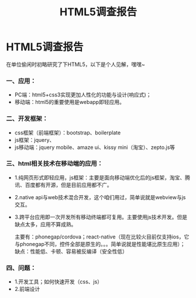 ﻿---
layout: post
category: "web"
title:  "HTML5调查报告"
tags: [Java Web]
---
# HTML5调查报告


在单位偷闲时初略研究了下HTML5，以下是个人见解，嘿嘿~

### 一、应用：

* PC端：html5+css3实现更加人性化的功能与设计(响应式)；
* 移动端：html5的重要使用是webapp即轻应用。

### 二、开发框架：

* css框架（前端框架）：bootstrap、boilerplate
* js框架：jquery、
* js移动端：jquery mobile、amaze ui、kissy mini（淘宝）、zepto.js等

### 三、html相关技术在移动端的应用：

* 1.纯网页形式即轻应用，js框架：主要是面向移动端优化后的js框架，淘宝、腾讯、百度都有开源，但是目前应用都不广。

* 2.native api与web技术混合开发，这个咱们用过，简单说就是webview与js交互。
* 3.跨平台应用即一次开发所有移动终端都可复用。主要使用js技术开发。但是缺点太多，应用不算成熟。 
   
   主要有：phonegap/cordova；react-native（现在比较火目前仅支持ios，它与phonegap不同，控件全部是原生的。。。简单说就是性能堪比原生应用）； 缺点：性能低、卡顿、容易被反编译（安全性低）

### 四、问题：
* 1.开发工具；如何快速开发（css、js）
* 2.前端设计